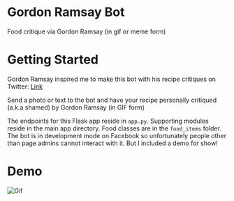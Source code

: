 # Gordon Ramsay Bot

Food critique via Gordon Ramsay (in gif or meme form)

# Getting Started

Gordon Ramsay inspired me to make this bot with his recipe critiques on Twitter: [Link](https://www.thrillist.com/news/nation/twitter-gordon-ramsay-insults#)

Send a photo or text to the bot and have your recipe personally critiqued (a.k.a shamed) by Gordon Ramsay (in GIF form)

The endpoints for this Flask app reside in `app.py`. Supporting modules reside in the main app directory. Food classes are in the `food_items` folder. The bot is
in development mode on Facebook so unfortunately people other than page admins cannot interact with it. But I included a demo for show!

# Demo

![Gif](ramsaygif.gif)
